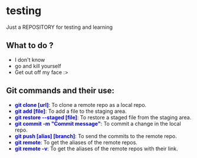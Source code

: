 # testing

Just a REPOSITORY for testing and learning

## What to do ?

- I don't know
- go and kill yourself
- Get out off my face :>

## Git commands and their use:

- <span style="color: blue;">**git clone [url]**</span>: To clone a remote repo as a local repo.
- <span style="color: blue;">**git add [file]**</span>: To add a file to the staging area.
- <span style="color: blue;">**git restore --staged [file]**</span>: To restore a staged file from the staging area.
- <span style="color: blue;">**git commit -m "Commit message"**</span>: To commit a change in the local repo.
- <span style="color: blue;">**git push [alias] [branch]**</span>: To send the commits to the remote repo.
- <span style="color: blue;">**git remote**</span>: To get the aliases of the remote repos.
- <span style="color: blue;">**git remote -v**</span>: To get the aliases of the remote repos with their link.
